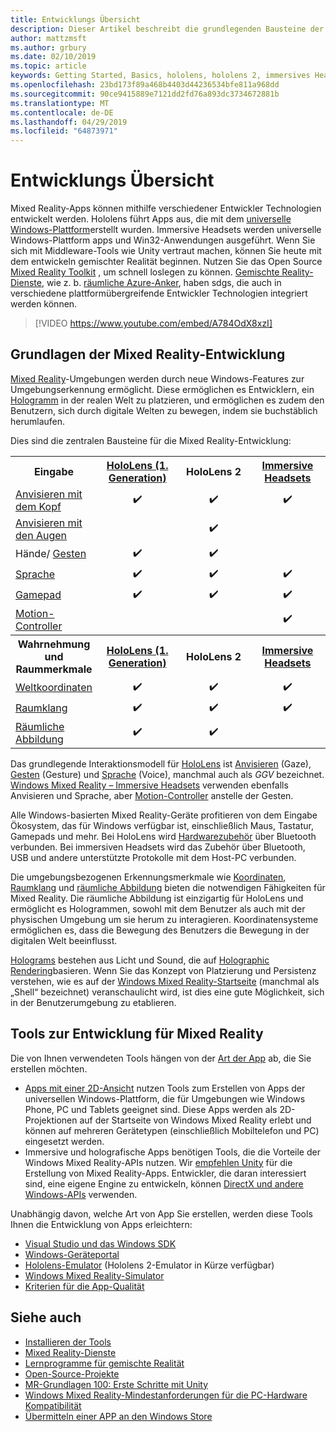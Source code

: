 ```yaml
---
title: Entwicklungs Übersicht
description: Dieser Artikel beschreibt die grundlegenden Bausteine der Entwicklung einer Windows Mixed Reality-app.
author: mattzmsft
ms.author: grbury
ms.date: 02/10/2019
ms.topic: article
keywords: Getting Started, Basics, hololens, hololens 2, immersives Headset, Unity, Visual Studio
ms.openlocfilehash: 23bd173f89a468b4403d44236534bfe811a968dd
ms.sourcegitcommit: 90ce9415889e7121dd2fd76a893dc3734672881b
ms.translationtype: MT
ms.contentlocale: de-DE
ms.lasthandoff: 04/29/2019
ms.locfileid: "64873971"
---
```

# <a name="development-overview"></a>Entwicklungs Übersicht

Mixed Reality-Apps können mithilfe verschiedener Entwickler Technologien entwickelt werden.  Hololens führt Apps aus, die mit dem [universelle Windows-Plattform](https://dev.windows.com/getstarted)erstellt wurden.  Immersive Headsets werden universelle Windows-Plattform apps und Win32-Anwendungen ausgeführt.
Wenn Sie sich mit Middleware-Tools wie Unity vertraut machen, können Sie heute mit dem entwickeln gemischter Realität beginnen.  Nutzen Sie das Open Source [Mixed Reality Toolkit](install-the-tools.md) , um schnell loslegen zu können.
<a href="https://azure.microsoft.com/topic/mixed-reality" target="_blank">Gemischte Reality-Dienste</a>, wie z. b. <a href="https://docs.microsoft.com/azure/spatial-anchors" target="_blank">räumliche Azure-Anker</a>, haben sdgs, die auch in verschiedene plattformübergreifende Entwickler Technologien integriert werden können.

>[!VIDEO https://www.youtube.com/embed/A784OdX8xzI]

## <a name="basics-of-mixed-reality-development"></a>Grundlagen der Mixed Reality-Entwicklung

[Mixed Reality](mixed-reality.md)-Umgebungen werden durch neue Windows-Features zur Umgebungserkennung ermöglicht. Diese ermöglichen es Entwicklern, ein [Hologramm](hologram.md) in der realen Welt zu platzieren, und ermöglichen es zudem den Benutzern, sich durch digitale Welten zu bewegen, indem sie buchstäblich herumlaufen. 

Dies sind die zentralen Bausteine für die Mixed Reality-Entwicklung:

<table>
<tr>
<th>Eingabe</th><th style="width:150px"> <a href="hololens-hardware-details.md">HoloLens (1. Generation)</a></th><th style="width:150px">HoloLens 2</th><th style="width:150px"> <a href="immersive-headset-hardware-details.md">Immersive Headsets</a></th>
</tr><tr>
<td> <a href="gaze.md">Anvisieren mit dem Kopf</a></td><td style="text-align: center;">✔️</td><td style="text-align: center;">✔️</td><td style="text-align: center;">✔️</td>
</tr><tr>
<td> <a href="gaze.md">Anvisieren mit den Augen</a></td><td></td><td style="text-align: center;">✔️</td><td></td>
</tr><tr>
<td> Hände/ <a href="gestures.md">Gesten</a></td><td style="text-align: center;">✔️</td><td style="text-align: center;">✔️</td><td></td>
</tr><tr>
<td> <a href="voice-input.md">Sprache</a></td><td style="text-align: center;">✔️</td><td style="text-align: center;">✔️</td><td style="text-align: center;">✔️</td>
</tr><tr>
<td> <a href="hardware-accessories.md">Gamepad</a></td><td style="text-align: center;">✔️</td><td style="text-align: center;">✔️</td><td style="text-align: center;">✔️</td>
</tr><tr>
<td> <a href="motion-controllers.md">Motion-Controller</a></td><td></td><td></td><td style="text-align: center;">✔️</td>
</tr><tr>
<th> Wahrnehmung und Raummerkmale</th><th style="width:150px"> <a href="hololens-hardware-details.md">HoloLens (1. Generation)</a></th><th style="width:150px">HoloLens 2</th><th style="width:150px"> <a href="immersive-headset-hardware-details.md">Immersive Headsets</a></th>
</tr><tr>
<td> <a href="coordinate-systems.md">Weltkoordinaten</a></td><td style="text-align: center;">✔️</td><td style="text-align: center;">✔️</td><td style="text-align: center;">✔️</td>
</tr><tr>
<td> <a href="spatial-sound.md">Raumklang</a></td><td style="text-align: center;">✔️</td><td style="text-align: center;">✔️</td><td style="text-align: center;">✔️</td>
</tr><tr>
<td> <a href="spatial-mapping.md">Räumliche Abbildung</a></td><td style="text-align: center;">✔️</td><td style="text-align: center;">✔️</td><td></td>
</tr>
</table>



Das grundlegende Interaktionsmodell für [HoloLens](hololens-hardware-details.md) ist [Anvisieren](gaze.md) (Gaze), [Gesten](gestures.md) (Gesture) und [Sprache](voice-input.md) (Voice), manchmal auch als *GGV* bezeichnet. [Windows Mixed Reality – Immersive Headsets](immersive-headset-hardware-details.md) verwenden ebenfalls Anvisieren und Sprache, aber [Motion-Controller](motion-controllers.md) anstelle der Gesten.


Alle Windows-basierten Mixed Reality-Geräte profitieren von dem Eingabe Ökosystem, das für Windows verfügbar ist, einschließlich Maus, Tastatur, Gamepads und mehr. Bei HoloLens wird [Hardwarezubehör](hardware-accessories.md) über Bluetooth verbunden. Bei immersiven Headsets wird das Zubehör über Bluetooth, USB und andere unterstützte Protokolle mit dem Host-PC verbunden.

Die umgebungsbezogenen Erkennungsmerkmale wie [Koordinaten](coordinate-systems.md), [Raumklang](spatial-sound.md) und [räumliche Abbildung](spatial-mapping.md) bieten die notwendigen Fähigkeiten für Mixed Reality. Die räumliche Abbildung ist einzigartig für HoloLens und ermöglicht es Hologrammen, sowohl mit dem Benutzer als auch mit der physischen Umgebung um sie herum zu interagieren. Koordinatensysteme ermöglichen es, dass die Bewegung des Benutzers die Bewegung in der digitalen Welt beeinflusst.

[Holograms](hologram.md) bestehen aus Licht und Sound, die auf [Holographic Rendering](rendering.md)basieren. Wenn Sie das Konzept von Platzierung und Persistenz verstehen, wie es auf der [Windows Mixed Reality-Startseite](navigating-the-windows-mixed-reality-home.md) (manchmal als „Shell“ bezeichnet) veranschaulicht wird, ist dies eine gute Möglichkeit, sich in der Benutzerumgebung zu etablieren.

## <a name="tools-for-developing-for-mixed-reality"></a>Tools zur Entwicklung für Mixed Reality

Die von Ihnen verwendeten Tools hängen von der [Art der App](app-views.md) ab, die Sie erstellen möchten.
* [Apps mit einer 2D-Ansicht](building-2d-apps.md) nutzen Tools zum Erstellen von Apps der universellen Windows-Plattform, die für Umgebungen wie Windows Phone, PC und Tablets geeignet sind. Diese Apps werden als 2D-Projektionen auf der Startseite von Windows Mixed Reality erlebt und können auf mehreren Gerätetypen (einschließlich Mobiltelefon und PC) eingesetzt werden.
* Immersive und holografische Apps benötigen Tools, die die Vorteile der Windows Mixed Reality-APIs nutzen. Wir [empfehlen Unity](unity-development-overview.md) für die Erstellung von Mixed Reality-Apps. Entwickler, die daran interessiert sind, eine eigene Engine zu entwickeln, können [ DirectX und andere Windows-APIs](directx-development-overview.md) verwenden.

Unabhängig davon, welche Art von App Sie erstellen, werden diese Tools Ihnen die Entwicklung von Apps erleichtern:
* [Visual Studio und das Windows SDK](using-visual-studio.md)
* [Windows-Geräteportal](using-the-windows-device-portal.md)
* [Hololens-Emulator](using-the-hololens-emulator.md) (Hololens 2-Emulator in Kürze verfügbar)
* [Windows Mixed Reality-Simulator](using-the-windows-mixed-reality-simulator.md)
* [Kriterien für die App-Qualität](app-quality-criteria.md)

## <a name="see-also"></a>Siehe auch
* [Installieren der Tools](install-the-tools.md)
* <a href="https://azure.microsoft.com/topic/mixed-reality" target="_blank">Mixed Reality-Dienste</a>
* [Lernprogramme für gemischte Realität](tutorials.md)
* [Open-Source-Projekte](open-source-projects.md)
* [MR-Grundlagen 100: Erste Schritte mit Unity](holograms-100.md)
* [Windows Mixed Reality-Mindestanforderungen für die PC-Hardware Kompatibilität](https://docs.microsoft.com/windows/mixed-reality/enthusiast-guide/windows-mixed-reality-minimum-pc-hardware-compatibility-guidelines)
* [Übermitteln einer APP an den Windows Store](submitting-an-app-to-the-microsoft-store.md)
